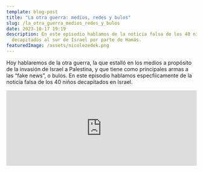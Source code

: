 ```yaml
---
template: blog-post
title: "La otra guerra: medios, redes y bulos"
slug: /la_otra_guerra_medios_redes_y_bulos
date: 2023-10-17 19:19
description: En este episodio hablamos de la noticia falsa de los 40 niños
  decapitados al sur de Israel por parte de Hamás.
featuredImage: /assets/nicolezedek.png
---
```

Hoy hablaremos de la otra guerra, la que estalló en los medios a propósito de la invasión de Israel a Palestina, y que tiene como principales armas a las “fake news”, o bulos. En este episodio hablamos especfíicamente de la noticia falsa de los 40 niños decapitados en Israel.

<iframe src="https://podcasters.spotify.com/pod/show/hectorpina/embed/episodes/La-otra-guerra-medios--redes-y-bulos-e2anepk" height="200px" width="100%" frameborder="0" scrolling="no"></iframe>
